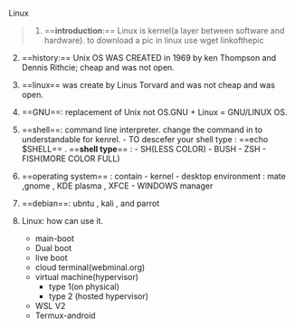 Linux

> 1. ==**introduction**:== Linux is kernel(a layer between software and hardware).
  to download a pic in linux use wget linkofthepic
2. ==history:== Unix OS WAS CREATED in 1969 by ken Thompson and Dennis Rithcie; cheap and was not open.
3. ==linux== was create by Linus Torvard and was not cheap and was open.
4. ==GNU==: replacement of Unix not OS.GNU + Linux = GNU/LINUX OS.
5. ==shell==: command line interpreter. change the command in to understandable for kenrel.
        - TO descefer your shell type : ==echo $SHELL== .
    ==**shell type**== :
        -  SH(LESS COLOR)
        -  BUSH
        - ZSH
        - FISH(MORE COLOR FULL)

6. ==operating system== : contain
         - kernel
         - desktop environment : mate ,gnome , KDE plasma , XFCE
         - WINDOWS manager
7. ==debian==: ubntu , kali , and parrot
8. Linux: how can use it.
     - main-boot
     - Dual boot
     - live boot 
     - cloud terminal(webminal.org)
     - virtual machine(hypervisor)
         - type 1(on physical)
         - type 2 (hosted hypervisor)
     - WSL V2
     - Termux-android

